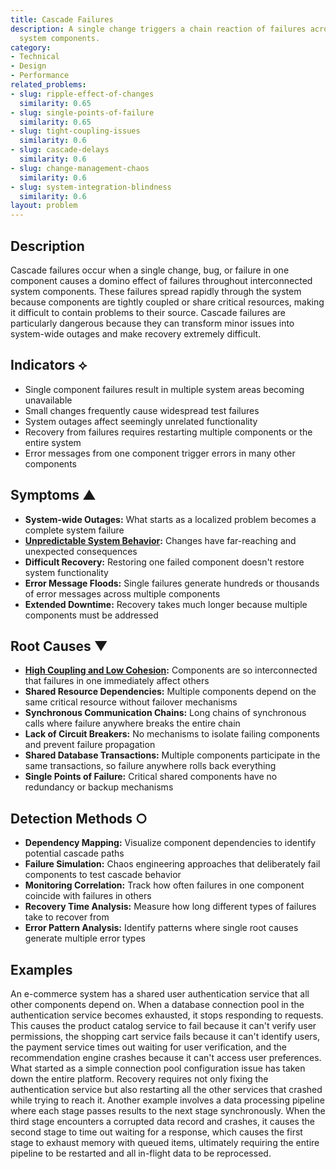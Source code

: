 ```yaml
---
title: Cascade Failures
description: A single change triggers a chain reaction of failures across multiple
  system components.
category:
- Technical
- Design
- Performance
related_problems:
- slug: ripple-effect-of-changes
  similarity: 0.65
- slug: single-points-of-failure
  similarity: 0.65
- slug: tight-coupling-issues
  similarity: 0.6
- slug: cascade-delays
  similarity: 0.6
- slug: change-management-chaos
  similarity: 0.6
- slug: system-integration-blindness
  similarity: 0.6
layout: problem
---
```


## Description

Cascade failures occur when a single change, bug, or failure in one component causes a domino effect of failures throughout interconnected system components. These failures spread rapidly through the system because components are tightly coupled or share critical resources, making it difficult to contain problems to their source. Cascade failures are particularly dangerous because they can transform minor issues into system-wide outages and make recovery extremely difficult.

## Indicators ⟡
- Single component failures result in multiple system areas becoming unavailable
- Small changes frequently cause widespread test failures
- System outages affect seemingly unrelated functionality
- Recovery from failures requires restarting multiple components or the entire system
- Error messages from one component trigger errors in many other components

## Symptoms ▲
- **System-wide Outages:** What starts as a localized problem becomes a complete system failure
- **[Unpredictable System Behavior](unpredictable-system-behavior.md):** Changes have far-reaching and unexpected consequences
- **Difficult Recovery:** Restoring one failed component doesn't restore system functionality
- **Error Message Floods:** Single failures generate hundreds or thousands of error messages across multiple components
- **Extended Downtime:** Recovery takes much longer because multiple components must be addressed

## Root Causes ▼
- **[High Coupling and Low Cohesion](high-coupling-low-cohesion.md):** Components are so interconnected that failures in one immediately affect others
- **Shared Resource Dependencies:** Multiple components depend on the same critical resource without failover mechanisms
- **Synchronous Communication Chains:** Long chains of synchronous calls where failure anywhere breaks the entire chain
- **Lack of Circuit Breakers:** No mechanisms to isolate failing components and prevent failure propagation
- **Shared Database Transactions:** Multiple components participate in the same transactions, so failure anywhere rolls back everything
- **Single Points of Failure:** Critical shared components have no redundancy or backup mechanisms

## Detection Methods ○
- **Dependency Mapping:** Visualize component dependencies to identify potential cascade paths
- **Failure Simulation:** Chaos engineering approaches that deliberately fail components to test cascade behavior
- **Monitoring Correlation:** Track how often failures in one component coincide with failures in others
- **Recovery Time Analysis:** Measure how long different types of failures take to recover from
- **Error Pattern Analysis:** Identify patterns where single root causes generate multiple error types

## Examples

An e-commerce system has a shared user authentication service that all other components depend on. When a database connection pool in the authentication service becomes exhausted, it stops responding to requests. This causes the product catalog service to fail because it can't verify user permissions, the shopping cart service fails because it can't identify users, the payment service times out waiting for user verification, and the recommendation engine crashes because it can't access user preferences. What started as a simple connection pool configuration issue has taken down the entire platform. Recovery requires not only fixing the authentication service but also restarting all the other services that crashed while trying to reach it. Another example involves a data processing pipeline where each stage passes results to the next stage synchronously. When the third stage encounters a corrupted data record and crashes, it causes the second stage to time out waiting for a response, which causes the first stage to exhaust memory with queued items, ultimately requiring the entire pipeline to be restarted and all in-flight data to be reprocessed.